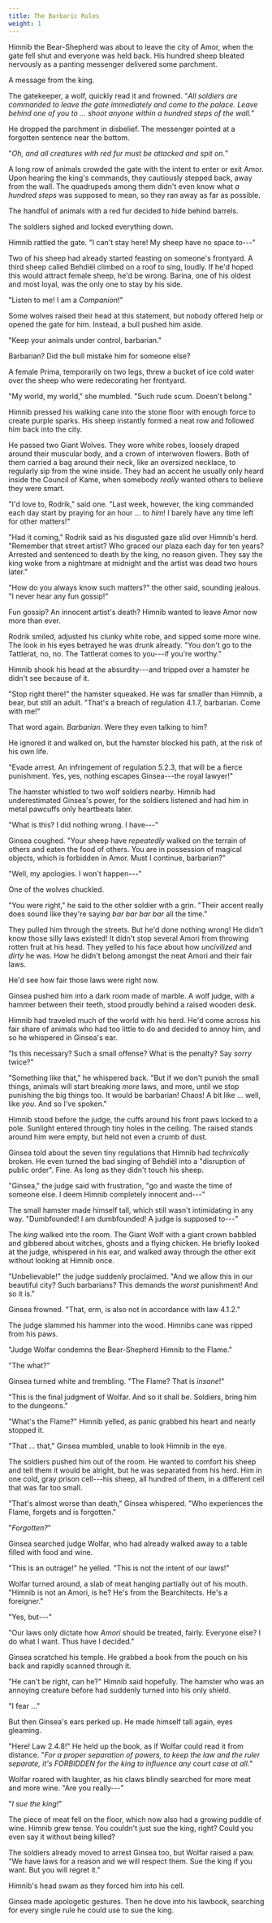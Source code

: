 ```yaml
---
title: The Barbaric Rules
weight: 1
---
```

Himnib the Bear-Shepherd was about to leave the city of Amor, when the gate fell shut and everyone was held back. His hundred sheep bleated nervously as a panting messenger delivered some parchment.

A message from the king.

The gatekeeper, a wolf, quickly read it and frowned. "_All soldiers are commanded to leave the gate immediately and come to the palace. Leave behind one of you to ... shoot anyone within a hundred steps of the wall._"

He dropped the parchment in disbelief. The messenger pointed at a forgotten sentence near the bottom.

"_Oh, and all creatures with red fur must be attacked and spit on._"

A long row of animals crowded the gate with the intent to enter or exit Amor. Upon hearing the king's commands, they cautiously stepped back, away from the wall. The quadrupeds among them didn't even know what _a hundred steps_ was supposed to mean, so they ran away as far as possible.

The handful of animals with a red fur decided to hide behind barrels.

The soldiers sighed and locked everything down.

Himnib rattled the gate. "I can't stay here! My sheep have no space to---"

Two of his sheep had already started feasting on someone's frontyard. A third sheep called Behdiël climbed on a roof to sing, loudly. If he'd hoped this would attract female sheep, he'd be wrong. Barina, one of his oldest and most loyal, was the only one to stay by his side.

"Listen to me! I am a _Companion_!"

Some wolves raised their head at this statement, but nobody offered help or opened the gate for him. Instead, a bull pushed him aside.

"Keep your animals under control, barbarian."

Barbarian? Did the bull mistake him for someone else?

A female Prima, temporarily on two legs, threw a bucket of ice cold water over the sheep who were redecorating her frontyard.

"My world, my world," she mumbled. "Such rude scum. Doesn't belong."

Himnib pressed his walking cane into the stone floor with enough force to create purple sparks. His sheep instantly formed a neat row and followed him back into the city.

He passed two Giant Wolves. They wore white robes, loosely draped around their muscular body, and a crown of interwoven flowers. Both of them carried a bag around their neck, like an oversized necklace, to regularly sip from the wine inside. They had an accent he usually only heard inside the Council of Kame, when somebody _really_ wanted others to believe they were smart.

"I'd love to, Rodrik," said one. "Last week, however, the king commanded each day start by praying for an hour ... to _him_! I barely have any time left for other matters!"

"Had it coming," Rodrik said as his disgusted gaze slid over Himnib's herd. "Remember that street artist? Who graced our plaza each day for ten years? Arrested and sentenced to death by the king, no reason given. They say the king woke from a nightmare at midnight and the artist was dead two hours later."

"How do you always know such matters?" the other said, sounding jealous. "I never hear any fun gossip!"

Fun gossip? An innocent artist's death? Himnib wanted to leave Amor now more than ever.

Rodrik smiled, adjusted his clunky white robe, and sipped some more wine. The look in his eyes betrayed he was drunk already. "You don't go to the Tattlerat, no, no. The Tattlerat comes to you---if you're worthy."

Himnib shook his head at the absurdity---and tripped over a hamster he didn't see because of it.

"Stop right there!" the hamster squeaked. He was far smaller than Himnib, a bear, but still an adult. "That's a breach of regulation 4.1.7, barbarian. Come with me!"

That word again. _Barbarian_. Were they even talking to him?

He ignored it and walked on, but the hamster blocked his path, at the risk of his own life.

"Evade arrest. An infringement of regulation 5.2.3, that will be a fierce punishment. Yes, yes, nothing escapes Ginsea---the royal lawyer!"

The hamster whistled to two wolf soldiers nearby. Himnib had underestimated Ginsea's power, for the soldiers listened and had him in metal pawcuffs only heartbeats later.

"What is this? I did nothing wrong. I have---"

Ginsea coughed. "Your sheep have _repeatedly_ walked on the terrain of others and eaten the food of others. You are in possession of magical objects, which is forbidden in Amor. Must I continue, barbarian?"

"Well, my apologies. I won't happen---"

One of the wolves chuckled.

"You were right," he said to the other soldier with a grin. "Their accent really does sound like they're saying _bar bar bar bar_ all the time."

They pulled him through the streets. But he'd done nothing wrong! He didn't know those silly laws existed! It didn't stop several Amori from throwing rotten fruit at his head. They yelled to his face about how _uncivilized_ and _dirty_ he was. How he didn't belong amongst the neat Amori and their fair laws.

He'd see how fair those laws were right now.

Ginsea pushed him into a dark room made of marble. A wolf judge, with a hammer between their teeth, stood proudly behind a raised wooden desk.

Himnib had traveled much of the world with his herd. He'd come across his fair share of animals who had too little to do and decided to annoy him, and so he whispered in Ginsea's ear. 

"Is this necessary? Such a small offense? What is the penalty? Say _sorry_ twice?"

"Something like that," he whispered back. "But if we don't punish the small things, animals will start breaking _more_ laws, and more, until we stop punishing the big things too. It would be barbarian! Chaos! A bit like ... well, like _you_. And so I've spoken."

Himnib stood before the judge, the cuffs around his front paws locked to a pole. Sunlight entered through tiny holes in the ceiling. The raised stands around him were empty, but held not even a crumb of dust.

Ginsea told about the seven tiny regulations that Himnib had _technically_ broken. He even turned the bad singing of Behdiël into a "disruption of public order". Fine. As long as they didn't touch his sheep.

"Ginsea," the judge said with frustration, "go and waste the time of someone else. I deem Himnib completely innocent and---"

The small hamster made himself tall, which still wasn't intimidating in any way. "Dumbfounded! I am dumbfounded! A judge is supposed to---"

The _king_ walked into the room. The Giant Wolf with a giant crown babbled and gibbered about witches, ghosts and a flying chicken. He briefly looked at the judge, whispered in his ear, and walked away through the other exit without looking at Himnib once.

"Unbelievable!" the judge suddenly proclaimed. "And we allow this in our beautiful city? Such barbarians? This demands the _worst_ punishment! And so it is."

Ginsea frowned. "That, erm, is also not in accordance with law 4.1.2."

The judge slammed his hammer into the wood. Himnibs cane was ripped from his paws.

"Judge Wolfar condemns the Bear-Shepherd Himnib to the Flame."

"The what?"

Ginsea turned white and trembling. "The Flame? That is _insane_!"

"This is the final judgment of Wolfar. And so it shall be. Soldiers, bring him to the dungeons."

"What's the Flame?" Himnib yelled, as panic grabbed his heart and nearly stopped it.

"That ... that," Ginsea mumbled, unable to look Himnib in the eye.

The soldiers pushed him out of the room. He wanted to comfort his sheep and tell them it would be alright, but he was separated from his herd. Him in one cold, gray prison cell---his sheep, all hundred of them, in a different cell that was far too small.

"That's almost worse than death," Ginsea whispered. "Who experiences the Flame, forgets and is forgotten."

"_Forgotten?_"

Ginsea searched judge Wolfar, who had already walked away to a table filled with food and wine.

"This is an outrage!" he yelled. "This is not the intent of our laws!"

Wolfar turned around, a slab of meat hanging partially out of his mouth. "Himnib is not an Amori, is he? He's from the Bearchitects. He's a foreigner."

"Yes, but---"

"Our laws only dictate how _Amori_ should be treated, fairly. Everyone else? I do what I want. Thus have I decided."

Ginsea scratched his temple. He grabbed a book from the pouch on his back and rapidly scanned through it.

"He can't be right, can he?" Himnib said hopefully. The hamster who was an annoying creature before had suddenly turned into his only shield.

"I fear ..."

But then Ginsea's ears perked up. He made himself tall again, eyes gleaming.

"Here! Law 2.4.8!" He held up the book, as if Wolfar could read it from distance. "_For a proper separation of powers, to keep the law and the ruler separate, it's FORBIDDEN for the king to influence any court case at all._"

Wolfar roared with laughter, as his claws blindly searched for more meat and more wine. "Are you really---"

"_I sue the king!_"

The piece of meat fell on the floor, which now also had a growing puddle of wine. Himnib grew tense. You couldn't just sue the king, right? Could you even say it without being killed?

The soldiers already moved to arrest Ginsea too, but Wolfar raised a paw. "We have laws for a reason and we will respect them. Sue the king if you want. But you will regret it."

Himnib's head swam as they forced him into his cell.

Ginsea made apologetic gestures. Then he dove into his lawbook, searching for every single rule he could use to sue the king.
